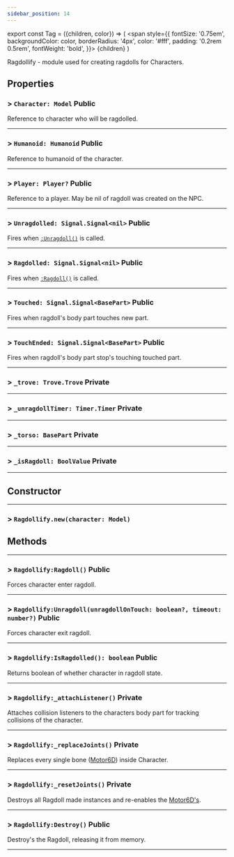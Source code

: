 ```yaml
---
sidebar_position: 14
---
```


export const Tag = ({children, color}) => (
    <span style={{
            fontSize: '0.75em', 
            backgroundColor: color,
            borderRadius: '4px',
            color: '#fff',
            padding: '0.2rem 0.5rem',
            fontWeight: 'bold',
        }}>
    {children}
    </span>
)

Ragdollify - module used for creating ragdolls for Characters.

## Properties

### > `Character: Model` <Tag color="#e3ce8b">Public</Tag>
Reference to character who will be ragdolled.

---
### > `Humanoid: Humanoid` <Tag color="#e3ce8b">Public</Tag>
Reference to humanoid of the character.

---
### > `Player: Player?` <Tag color="#e3ce8b">Public</Tag>
Reference to a player. May be nil of ragdoll was created on the NPC.

---
### > `Unragdolled: Signal.Signal<nil>` <Tag color="#e3ce8b">Public</Tag>
Fires when [`:Unragdoll()`](./Ragdollify.md#-ragdollifyunragdoll-unragdollontouch-boolean-timeout-number) is called.

---
### > `Ragdolled: Signal.Signal<nil>` <Tag color="#e3ce8b">Public</Tag>
Fires when [`:Ragdoll()`](./Ragdollify.md#-ragdollifyragdoll) is called.

---
### > `Touched: Signal.Signal<BasePart>` <Tag color="#e3ce8b">Public</Tag>
Fires when ragdoll's body part touches new part.

---
### > `TouchEnded: Signal.Signal<BasePart>` <Tag color="#e3ce8b">Public</Tag>
Fires when ragdoll's body part stop's touching touched part.

---
### > `_trove: Trove.Trove` <Tag color="#4958df">Private</Tag>

---
### > `_unragdollTimer: Timer.Timer` <Tag color="#4958df">Private</Tag>

---
### > `_torso: BasePart` <Tag color="#4958df">Private</Tag>

---
### > `_isRagdoll: BoolValue` <Tag color="#4958df">Private</Tag>

---

## Constructor
---

### > `Ragdollify.new(character: Model)`

## Methods
---

### > `Ragdollify:Ragdoll()` <Tag color="#e3ce8b">Public</Tag>
Forces character enter ragdoll.

---
### > `Ragdollify:Unragdoll(unragdollOnTouch: boolean?, timeout: number?)` <Tag color="#e3ce8b">Public</Tag>
Forces character exit ragdoll.

---
### > `Ragdollify:IsRagdolled(): boolean` <Tag color="#e3ce8b">Public</Tag>
Returns boolean of whether character in ragdoll state.

---
### > `Ragdollify:_attachListener()` <Tag color="#4958df">Private</Tag>
Attaches collision listeners to the characters body part for tracking collisions of the character.

---
### > `Ragdollify:_replaceJoints()` <Tag color="#4958df">Private</Tag>
Replaces every single bone ([Motor6D](https://create.roblox.com/docs/reference/engine/classes/Motor6D)) inside Character.

---
### > `Ragdollify:_resetJoints()` <Tag color="#4958df">Private</Tag>
Destroys all Ragdoll made instances and re-enables the [Motor6D's](https://create.roblox.com/docs/reference/engine/classes/Motor6D).

---
### > `Ragdollify:Destroy()` <Tag color="#e3ce8b">Public</Tag>
Destroy's the Ragdoll, releasing it from memory.

---